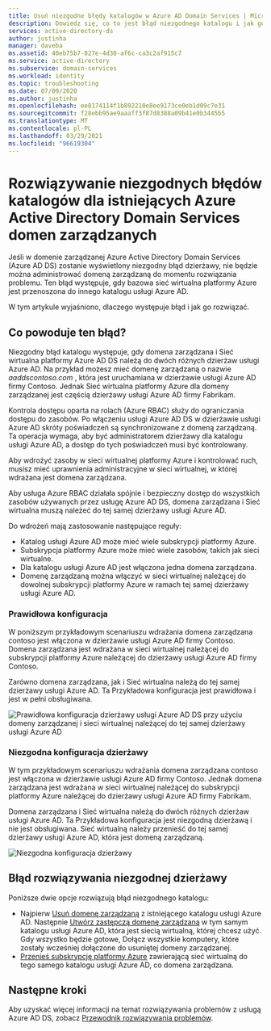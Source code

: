 ```yaml
---
title: Usuń niezgodne błędy katalogów w Azure AD Domain Services | Microsoft Docs
description: Dowiedz się, co to jest błąd niezgodnego katalogu i jak go rozwiązać w Azure AD Domain Services
services: active-directory-ds
author: justinha
manager: daveba
ms.assetid: 40eb75b7-827e-4d30-af6c-ca3c2af915c7
ms.service: active-directory
ms.subservice: domain-services
ms.workload: identity
ms.topic: troubleshooting
ms.date: 07/09/2020
ms.author: justinha
ms.openlocfilehash: ee8174114f1b892210e8ee9173ce0eb1d09c7e31
ms.sourcegitcommit: f28ebb95ae9aaaff3f87d8388a09b41e0b3445b5
ms.translationtype: MT
ms.contentlocale: pl-PL
ms.lasthandoff: 03/29/2021
ms.locfileid: "96619304"
---
```

# <a name="resolve-mismatched-directory-errors-for-existing-azure-active-directory-domain-services-managed-domains"></a>Rozwiązywanie niezgodnych błędów katalogów dla istniejących Azure Active Directory Domain Services domen zarządzanych

Jeśli w domenie zarządzanej Azure Active Directory Domain Services (Azure AD DS) zostanie wyświetlony niezgodny błąd dzierżawy, nie będzie można administrować domeną zarządzaną do momentu rozwiązania problemu. Ten błąd występuje, gdy bazowa sieć wirtualna platformy Azure jest przenoszona do innego katalogu usługi Azure AD.

W tym artykule wyjaśniono, dlaczego występuje błąd i jak go rozwiązać.

## <a name="what-causes-this-error"></a>Co powoduje ten błąd?

Niezgodny błąd katalogu występuje, gdy domena zarządzana i Sieć wirtualna platformy Azure AD DS należą do dwóch różnych dzierżaw usługi Azure AD. Na przykład możesz mieć domenę zarządzaną o nazwie *aaddscontoso.com* , która jest uruchamiana w dzierżawie usługi Azure AD firmy Contoso. Jednak Sieć wirtualna platformy Azure dla domeny zarządzanej jest częścią dzierżawy usługi Azure AD firmy Fabrikam.

Kontrola dostępu oparta na rolach (Azure RBAC) służy do ograniczania dostępu do zasobów. Po włączeniu usługi Azure AD DS w dzierżawie usługi Azure AD skróty poświadczeń są synchronizowane z domeną zarządzaną. Ta operacja wymaga, aby być administratorem dzierżawy dla katalogu usługi Azure AD, a dostęp do tych poświadczeń musi być kontrolowany.

Aby wdrożyć zasoby w sieci wirtualnej platformy Azure i kontrolować ruch, musisz mieć uprawnienia administracyjne w sieci wirtualnej, w której wdrażana jest domena zarządzana.

Aby usługa Azure RBAC działała spójnie i bezpieczny dostęp do wszystkich zasobów używanych przez usługę Azure AD DS, domena zarządzana i Sieć wirtualna muszą należeć do tej samej dzierżawy usługi Azure AD.

Do wdrożeń mają zastosowanie następujące reguły:

- Katalog usługi Azure AD może mieć wiele subskrypcji platformy Azure.
- Subskrypcja platformy Azure może mieć wiele zasobów, takich jak sieci wirtualne.
- Dla katalogu usługi Azure AD jest włączona jedna domena zarządzana.
- Domenę zarządzaną można włączyć w sieci wirtualnej należącej do dowolnej subskrypcji platformy Azure w ramach tej samej dzierżawy usługi Azure AD.

### <a name="valid-configuration"></a>Prawidłowa konfiguracja

W poniższym przykładowym scenariuszu wdrażania domena zarządzana contoso jest włączona w dzierżawie usługi Azure AD firmy Contoso. Domena zarządzana jest wdrażana w sieci wirtualnej należącej do subskrypcji platformy Azure należącej do dzierżawy usługi Azure AD firmy Contoso.

Zarówno domena zarządzana, jak i Sieć wirtualna należą do tej samej dzierżawy usługi Azure AD. Ta Przykładowa konfiguracja jest prawidłowa i jest w pełni obsługiwana.

![Prawidłowa konfiguracja dzierżawy usługi Azure AD DS przy użyciu domeny zarządzanej i sieci wirtualnej należącej do tej samej dzierżawy usługi Azure AD](./media/getting-started/valid-tenant-config.png)

### <a name="mismatched-tenant-configuration"></a>Niezgodna konfiguracja dzierżawy

W tym przykładowym scenariuszu wdrażania domena zarządzana contoso jest włączona w dzierżawie usługi Azure AD firmy Contoso. Jednak domena zarządzana jest wdrażana w sieci wirtualnej należącej do subskrypcji platformy Azure należącej do dzierżawy usługi Azure AD firmy Fabrikam.

Domena zarządzana i Sieć wirtualna należą do dwóch różnych dzierżaw usługi Azure AD. Ta Przykładowa konfiguracja jest niezgodną dzierżawą i nie jest obsługiwana. Sieć wirtualną należy przenieść do tej samej dzierżawy usługi Azure AD, która jest domeną zarządzaną.

![Niezgodna konfiguracja dzierżawy](./media/getting-started/mismatched-tenant-config.png)

## <a name="resolve-mismatched-tenant-error"></a>Błąd rozwiązywania niezgodnej dzierżawy

Poniższe dwie opcje rozwiązują błąd niezgodnego katalogu:

* Najpierw [Usuń domenę zarządzaną](delete-aadds.md) z istniejącego katalogu usługi Azure AD. Następnie [Utwórz zastępczą domenę zarządzaną](tutorial-create-instance.md) w tym samym katalogu usługi Azure AD, która jest siecią wirtualną, której chcesz użyć. Gdy wszystko będzie gotowe, Dołącz wszystkie komputery, które zostały wcześniej dołączone do usuniętej domeny zarządzanej.
* [Przenieś subskrypcję platformy Azure](../cost-management-billing/manage/billing-subscription-transfer.md) zawierającą sieć wirtualną do tego samego katalogu usługi Azure AD, co domena zarządzana.

## <a name="next-steps"></a>Następne kroki

Aby uzyskać więcej informacji na temat rozwiązywania problemów z usługą Azure AD DS, zobacz [Przewodnik rozwiązywania problemów](troubleshoot.md).
